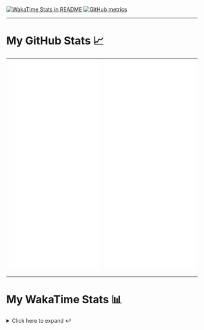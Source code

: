 [![WakaTime Stats in README](https://github.com/LOsioChico/LOsioChico/actions/workflows/waka.yml/badge.svg)](https://github.com/LOsioChico/LOsioChico/actions/workflows/waka.yml) [![GitHub metrics](https://github.com/LOsioChico/LOsioChico/actions/workflows/metrics.yml/badge.svg)](https://github.com/LOsioChico/LOsioChico/actions/workflows/metrics.yml)

---

# My GitHub Stats 📈

| ![](./assets/metrics.svg) | ![](./assets/metrics2.svg) |
| ------------------------- | -------------------------- |

---

# My WakaTime Stats 📊

<details>
<summary>Click here to expand ↩️</summary>
<br>

<!--START_SECTION:waka-->
![Code Time](http://img.shields.io/badge/Code%20Time-1%2C617%20hrs%2027%20mins-blue)

![Lines of code](https://img.shields.io/badge/From%20Hello%20World%20I%27ve%20Written-313.5%20thousand%20lines%20of%20code-blue)

**🐱 My GitHub Data** 

> 📦 504.9 kB Used in GitHub's Storage 
 > 
> 🏆 754 Contributions in the Year 2024
 > 
> 🚫 Not Opted to Hire
 > 
> 📜 14 Public Repositories 
 > 
> 🔑 28 Private Repositories 
 > 
**I'm a Night 🦉** 

```text
🌞 Morning                503 commits         ████░░░░░░░░░░░░░░░░░░░░░   14.57 % 
🌆 Daytime                1032 commits        ███████░░░░░░░░░░░░░░░░░░   29.90 % 
🌃 Evening                1127 commits        ████████░░░░░░░░░░░░░░░░░   32.65 % 
🌙 Night                  790 commits         ██████░░░░░░░░░░░░░░░░░░░   22.89 % 
```
📅 **I'm Most Productive on Saturday** 

```text
Monday                   488 commits         ████░░░░░░░░░░░░░░░░░░░░░   14.14 % 
Tuesday                  512 commits         ████░░░░░░░░░░░░░░░░░░░░░   14.83 % 
Wednesday                383 commits         ███░░░░░░░░░░░░░░░░░░░░░░   11.10 % 
Thursday                 628 commits         █████░░░░░░░░░░░░░░░░░░░░   18.19 % 
Friday                   542 commits         ████░░░░░░░░░░░░░░░░░░░░░   15.70 % 
Saturday                 637 commits         █████░░░░░░░░░░░░░░░░░░░░   18.45 % 
Sunday                   262 commits         ██░░░░░░░░░░░░░░░░░░░░░░░   07.59 % 
```


📊 **This Week I Spent My Time On** 

```text
💬 Programming Languages: 
TypeScript               12 hrs 48 mins      ████████████░░░░░░░░░░░░░   47.70 % 
Scala                    9 hrs 48 mins       █████████░░░░░░░░░░░░░░░░   36.52 % 
YAML                     1 hr 38 mins        ██░░░░░░░░░░░░░░░░░░░░░░░   06.09 % 
JavaScript               1 hr 5 mins         █░░░░░░░░░░░░░░░░░░░░░░░░   04.05 % 
JSON                     46 mins             █░░░░░░░░░░░░░░░░░░░░░░░░   02.92 % 
```

**I Mostly Code in TypeScript** 

```text
TypeScript               25 repos            █████████████░░░░░░░░░░░░   51.02 % 
Scala                    3 repos             ██░░░░░░░░░░░░░░░░░░░░░░░   06.12 % 
Python                   3 repos             ██░░░░░░░░░░░░░░░░░░░░░░░   06.12 % 
Astro                    2 repos             █░░░░░░░░░░░░░░░░░░░░░░░░   04.08 % 
Go                       2 repos             █░░░░░░░░░░░░░░░░░░░░░░░░   04.08 % 
```




 Last Updated on 08/08/2024 00:54:55 UTC
<!--END_SECTION:waka-->

## </details>
